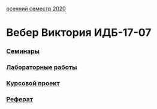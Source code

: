 [осенний семестр 2020](https://github.com/viveber/VeberVA/blob/main/fall2020.md)
# Вебер Виктория ИДБ-17-07
### [Семинары](https://github.com/viveber/VeberVA/blob/main/семинары21.md)
### [Лабораторные работы]()
### [Курсовой проект]()
### [Реферат]()
